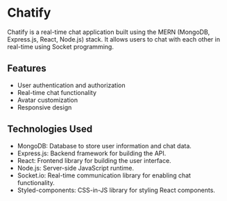 # Chatify

Chatify is a real-time chat application built using the MERN (MongoDB, Express.js, React, Node.js) stack. It allows users to chat with each other in real-time using Socket programming.

## Features

- User authentication and authorization
- Real-time chat functionality
- Avatar customization
- Responsive design

## Technologies Used

- MongoDB: Database to store user information and chat data.
- Express.js: Backend framework for building the API.
- React: Frontend library for building the user interface.
- Node.js: Server-side JavaScript runtime.
- Socket.io: Real-time communication library for enabling chat functionality.
- Styled-components: CSS-in-JS library for styling React components.
